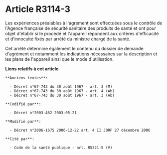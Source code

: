 # Article R3114-3

Les expériences préalables à l'agrément sont effectuées sous le contrôle de l'Agence française de sécurité sanitaire des
produits de santé et ont pour objet d'établir si le procédé et l'appareil répondent aux critères d'efficacité et d'innocuité
fixés par arrêté du ministre chargé de la santé.

Cet arrêté détermine également le contenu du dossier de demande d'agrément et notamment les indications nécessaires sur la
description et les plans de l'appareil ainsi que le mode d'utilisation.

**Liens relatifs à cet article**

	**Anciens textes**:

	  - Décret n°67-743 du 30 août 1967 - art. 3 (M)
	  - Décret n°67-743 du 30 août 1967 - art. 4 (Ab)
	  - Décret n°67-743 du 30 août 1967 - art. 3 (Ab)

	**Codifié par**:

	  - Décret n°2003-462 2003-05-21

	**Modifié par**:

	  - Décret n°2006-1675 2006-12-22 art. 4 II JORF 27 décembre 2006

	**Cité par**:

	  - Code de la santé publique - art. R5321-5 (V)
